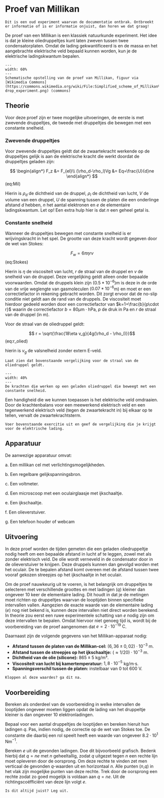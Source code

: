 # Proef van Millikan

```{note}
Dit is een oud experiment waarvan de documentatie ontbrak. Ontbreekt er informatie of is er informatie onjuist, dan horen we dat graag!
```

De proef van een Millikan is een klassiek natuurkunde experiment. Het idee is dat je kleine oliedruppeltjes kunt laten zweven tussen twee condensatorplaten. Omdat de lading gekwantificeerd is en de massa en het aangebrachte elektrische veld bepaald kunnen worden, kun je de elektrische ladingskwantum bepalen.

```{figure} Figures/Millikan/Scheme.png
---
width: 60%
---
Schematische opstelling van de proef van Millikan, figuur via [Wikimedia Commons](https://commons.wikimedia.org/wiki/File:Simplified_scheme_of_Millikan%E2%80%99s_oil-drop_experiment.png) (commons)
```

## Theorie
Voor deze proef zijn er twee mogelijke uitvoeringen, de eerste is met zwevende druppeltjes, de tweede met druppeltjes die bewegen met een constante snelheid.

### Zwevende druppeltjes
Voor zwevende druppeltjes geldt dat de zwaartekracht werkende op de druppeltjes gelijk is aan de elektrische kracht die werkt doordat de druppeltjes geladen zijn: 

$$ 
\begin{align*}
F_z &= F_{el}\\ 
(\rho_d-\rho_l)Vg &= Eq=\frac{U}{d}ne
\end{align*}
$$ (eq:Mil)

Hierin is $\rho_d$ de dichtheid van de druppel, $\rho_l$ de dichtheid van lucht, $V$ de volume van een druppel, $U$ de spanning tussen de platen die een onderlinge afstand $d$ hebben, $n$ het aantal elektronen en $e$ de elementaire ladingskwantum. Let op! Een extra hulp hier is dat $n$ een geheel getal is.

### Constante snelheid
Wanneer de druppeltjes bewegen met constante snelheid is er wrijvingskracht in het spel. De grootte van deze kracht wordt gegeven door de wet van Stokes:

$$F_w=6\pi\eta rv$$ (eq:Stokes) 

Hierin is $\eta$ de viscositeit van lucht, $r$ de straal van de druppel en $v$ de snelheid van de druppel. Deze vergelijking geldt alleen onder bepaalde voorwaarden. Omdat de druppels klein zijn ($0.5*10^{-6}$)m is deze in de orde van de vrije weglengte van gasmoleculen ($0.07*10^{-6}$m) en moet er een correctiefactor in rekening gebracht worden. Dit zorgt ervoor dat de no-slip conditie niet geldt aan de rand van de druppels. De viscositeit moet hierdoor gedeeld worden door een correctiefactor van $k=1+\frac{b}{p\cdot r}$ waarin de correctiefactor $b=80 \textrm{μm} \cdot \textrm{hPa}$, $p$ de druk in Pa en $r$ de straal van de druppel (in m).

Voor de straal van de oliedruppel geldt: 

$$ r = \sqrt{\frac{18\eta v_g}{4g(\rho_d - \rho_l)}}$$ (eq:r_olied)

hierin is $v_g$ de valsnelheid zonder extern E-veld.

```{exercise}
Laat zien dat bovenstaande vergelijking voor de straal van de oliedruppel geldt.
```

```{figure} Figures/Millikan/Mill_forces.png
---
width: 40%
---
De krachten die werken op een geladen oliedruppel die beweegt met een constante snelheid.
```

Een handigheid die we kunnen toepassen is het elektrische veld omdraaien. Door de krachtenbalans voor een meewerkend elektrisch veld en een tegenwerkend elektrisch veld (tegen de zwaartekracht in) bij elkaar op te tellen, vervalt de zwaartekrachtsterm.

``` {exercise}
Voer bovenstaande exercitie uit en geef de vergelijking die je krijgt voor de elektrische lading.
```

## Apparatuur
De aanwezige apparatuur omvat:

a. Een millikan cel met verlichtingsmogelijkheden.

b. Een regelbare gelijkspanningsbron.

c. Een voltmeter.

d. Een microscoop met een oculairglaasje met ijkschaaltje.

e. Een ijkschaaltje.

f. Een olieverstuiver.

g. Een telefoon houder of webcam

## Uitvoering
In deze proef worden de tijden gemeten die een geladen oliedruppeltje nodig heeft om een bepaalde afstand in lucht af te leggen, zowel met als zonder elektrisch veld. De olie wordt verneveld in de condensator door in de olieverstuiver te knijpen. Deze druppels kunnen dan gevolgd worden met het oculair. De te bepalen afstand komt overeen met de afstand tussen twee vooraf gekozen streepjes op het ijkschaaltje in het oculair. 

Om de proef nauwkeurig uit te voeren, is het belangrijk om druppeltjes te selecteren met verschillende groottes en met ladingen ($q$) kleiner dan ongeveer 10 keer de elementaire lading. Dit houdt in dat je de metingen moet richten op druppeltjes waarvan de looptijden binnen specifieke intervallen vallen. Aangezien de exacte waarde van de elementaire lading ($e$) nog niet bekend is, kunnen deze intervallen niet direct worden berekend. In theorie zou eerst een ruwe experimentele schatting van $e$ nodig zijn om deze intervallen te bepalen. Omdat hiervoor niet genoeg tijd is, wordt bij de voorbereiding van de proef aangenomen dat $e = 2 \cdot 10^{-19}\mathrm{~C}$.

Daarnaast zijn de volgende gegevens van het Millikan-apparaat nodig:

- **Afstand tussen de platen van de Millikan-cel:** $(6,36 \pm 0,02) \cdot 10^{-3}$ m.  
- **Afstand tussen de streepjes op het ijkschaaltje:** $(\approx 1/20) \cdot 10^{-3}$ m.  
- **Dichtheid van de olie (silicone):** $865 \pm 5$ kg/m³.  
- **Viscositeit van lucht bij kamertemperatuur:** $1,8 \cdot 10^{-5}$ kg/m·s.  
- **Spanningsverschil tussen de platen:** instelbaar van 0 tot 600 V.

```{exercise}
Kloppen al deze waardes? ga dit na.
```

## Voorbereiding
Bereken als onderdeel van de voorbereiding in welke intervallen de looptijden ongeveer moeten liggen opdat de lading van het druppeltje kleiner is dan ongeveer 10 elektronladingen.

Bepaal voor een aantal druppeltjes de looptijden en bereken hieruit hun ladingen $q$. Pas, indien nodig, de correctie op de wet van Stokes toe. De constante die daarbij een rol speelt heeft een waarde van ongeveer $8.2\cdot10^1$ Nm$^{-1}$.

Bereken $e$ uit de gevonden ladingen. Doe dit bijvoorbeeld grafisch.
Bedenk hierbij dat $q = ne$ met $n$ geheeltallig, zodat $q$ uitgezet tegen $n$ een rechte lijn moet opleveren door de oorsprong. Om deze rechte te vinden zet men verticaal de gevonden $q$-waarden uit en horizontaal $n$. Alle punten ($n$,$q$) in het vlak zijn mogelijke punten van deze rechte. Trek door de oorsprong een rechte zodat zo goed mogelijk is voldaan aan $q = ne$. Uit de richtingscoëfficiënt van deze lijn volgt $e$. 

```{exercise}
Is dit altijd juist? Leg uit.
```